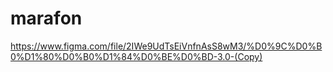 # marafon

https://www.figma.com/file/2IWe9UdTsEiVnfnAsS8wM3/%D0%9C%D0%B0%D1%80%D0%B0%D1%84%D0%BE%D0%BD-3.0-(Copy)
